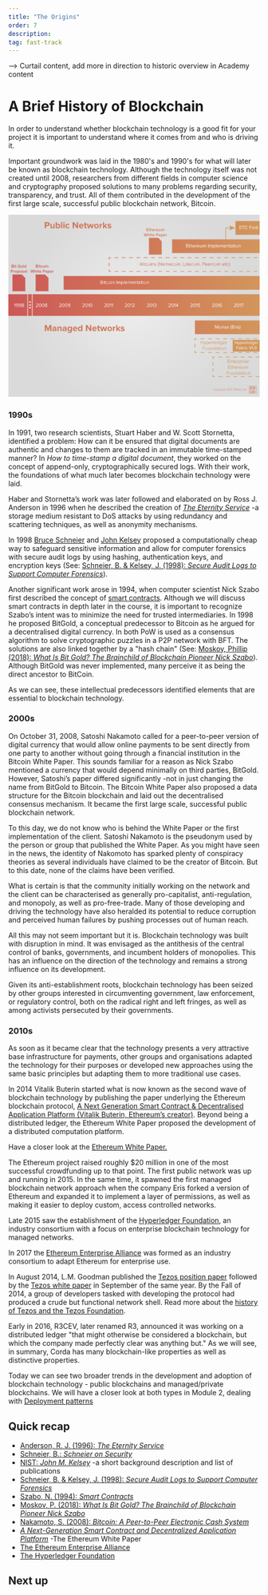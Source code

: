 ```yaml
---
title: "The Origins"
order: 7
description: 
tag: fast-track
---
```


--> Curtail content, add more in direction to historic overview in Academy content

# A Brief History of Blockchain

In order to understand whether blockchain technology is a good fit for your project it is important to understand where it comes from and who is driving it.

Important groundwork was laid in the 1980's and 1990's for what will later be known as blockchain technology. Although the technology itself was not created until 2008, researchers from different fields in computer science and cryptography proposed solutions to many problems regarding security, transparency, and trust. All of them contributed in the development of the first large scale, successful public blockchain network, Bitcoin.

![Blockchain Timeline](images/timeline.png)

### 1990s

In 1991, two research scientists, Stuart Haber and W. Scott Stornetta, identified a problem: How can it be ensured that digital documents are authentic and changes to them are tracked in an immutable time-stamped manner? In *How to time-stamp a digital document*, they worked on the concept of append-only, cryptographically secured logs. With their work, the foundations of what much later becomes blockchain technology were laid.

Haber and Stornetta’s work was later followed and elaborated on by Ross J. Anderson in 1996 when he described the creation of [*The Eternity Service*](https://www.cl.cam.ac.uk/~rja14/Papers/eternity.pdf) -a storage medium resistant to DoS attacks by using redundancy and scattering techniques, as well as anonymity mechanisms. 

In 1998 [Bruce Schneier](https://www.schneier.com/crypto-gram/) and [John Kelsey](https://www.nist.gov/people/john-m-kelsey) proposed a computationally cheap way to safeguard sensitive information and allow for computer forensics with secure audit logs by using hashing, authentication keys, and encryption keys (See: [Schneier, B. & Kelsey, J. (1998): *Secure Audit Logs to Support Computer Forensics*](https://www.schneier.com/academic/paperfiles/paper-auditlogs.pdf)).

Another significant work arose in 1994, when computer scientist Nick Szabo first described the concept of [smart contracts](http://www.fon.hum.uva.nl/rob/Courses/InformationInSpeech/CDROM/Literature/LOTwinterschool2006/szabo.best.vwh.net/smart.contracts.html). Although we will discuss smart contracts in depth later in the course, it is important to recognize Szabo’s intent was to minimize the need for trusted intermediaries. In 1998 he proposed BitGold, a conceptual predecessor to Bitcoin as he argued for a decentralised digital currency. In both PoW is used as a consensus algorithm to solve cryptographic puzzles in a P2P network with BFT. The solutions are also linked together by a "hash chain" (See: [Moskoy, Phillip (2018): *What Is Bit Gold? The Brainchild of Blockchain Pioneer Nick Szabo*](https://coincentral.com/what-is-bit-gold-the-brainchild-of-blockchain-pioneer-nick-szabo/)). Although BitGold was never implemented, many perceive it as being the direct ancestor to BitCoin.

As we can see, these intellectual predecessors identified elements that are essential to blockchain technology. 

### 2000s

On October 31, 2008, Satoshi Nakamoto called for a peer-to-peer version of digital currency that would allow online payments to be sent directly from one party to another without going through a financial institution in the Bitcoin White Paper. This sounds familiar for a reason as Nick Szabo mentioned a currency that would depend minimally on third parties, BitGold. However, Satoshi’s paper differed significantly -not in just changing the name from BitGold to Bitcoin. The Bitcoin White Paper also proposed a data structure for the Bitcoin blockchain and laid out the decentralised consensus mechanism. It became the first large scale, successful public blockchain network.

To this day, we do not know who is behind the White Paper or the first implementation of the client. Satoshi Nakamoto is the pseudonym used by the person or group that published the White Paper. As you might have seen in the news, the identity of Nakomoto has sparked plenty of conspiracy theories as several individuals have claimed to be the creator of Bitcoin. But to this date, none of the claims have been verified.

What is certain is that the community initially working on the network and the client can be characterised as generally pro-capitalist, anti-regulation, and monopoly, as well as pro-free-trade. Many of those developing and driving the technology have also heralded its potential to reduce corruption and perceived human failures by pushing processes out of human reach.

All this may not seem important but it is. Blockchain technology was built with disruption in mind. It was envisaged as the antithesis of the central control of banks, governments, and incumbent holders of monopolies. This has an influence on the direction of the technology and remains a strong influence on its development.

Given its anti-establishment roots, blockchain technology has been seized by other groups interested in circumventing government, law enforcement, or regulatory control, both on the radical right and left fringes, as well as among activists persecuted by their governments.

### 2010s

As soon as it became clear that the technology presents a very attractive base infrastructure for payments, other groups and organisations adapted the technology for their purposes or developed new approaches using the same basic principles but adapting them to more traditional use cases.

In 2014 Vitalik Buterin started what is now known as the second wave of blockchain technology by publishing the paper underlying the Ethereum blockchain protocol, [A Next Generation Smart Contract & Decentralised Application Platform (Vitalik Buterin, Ethereum’s creator)](https://github.com/ethereum/wiki/wiki/White-Paper). Beyond being a distributed ledger, the Ethereum White Paper proposed the development of a distributed computation platform.

<div class="b9-tip">
Have a closer look at the <a href="https://ethereum.org/whitepaper/">Ethereum White Paper.</a>
</div>

The Ethereum project raised roughly $20 million in one of the most successful crowdfunding up to that point. The first public network was up and running in 2015. In the same time, it spawned the first managed blockchain network approach when the company Eris forked a version of Ethereum and expanded it to implement a layer of permissions, as well as making it easier to deploy custom, access controlled networks.

Late 2015 saw the establishment of the [Hyperledger Foundation](https://www.hyperledger.org/), an industry consortium with a focus on enterprise blockchain technology for managed networks.

In 2017 the [Ethereum Enterprise Alliance](https://entethalliance.org/) was formed as an industry consortium to adapt Ethereum for enterprise use.

In August 2014, L.M. Goodman published the [Tezos position paper](https://tezos.com/static/position_paper-841a0a56b573afb28da16f6650152fb4.pdf) followed by the [Tezos white paper](https://tezos.com/static/white_paper-2dc8c02267a8fb86bd67a108199441bf.pdf) in September of the same year. By the Fall of 2014, a group of developers tasked with developing the protocol had produced a crude but functional network shell. Read more about the <a href="https://tezos.foundation/history">history of Tezos and the Tezos Foundation</a>.

Early in 2016, R3CEV, later renamed R3, announced it was working on a distributed ledger "that might otherwise be considered a blockchain, but which the company made perfectly clear was anything but." As we will see, in summary, Corda has many blockchain-like properties as well as distinctive properties.


Today we can see two broader trends in the development and adoption of blockchain technology - public blockchains and managed/private blockchains. We will have a closer look at both types in Module 2, dealing with [Deployment patterns](https://git.b9lab.com/course-content/bfp-fundamentals/blob/master/2-deployment-patterns/1-introduction.md)

## Quick recap

<div class="b9-reading">
<ul>
	<li><a href="https://www.cl.cam.ac.uk/~rja14/Papers/eternity.pdf">Anderson, R. J. (1996): <i>The Eternity Service</i></a></li>
	<li><a href="https://www.schneier.com/crypto-gram/">Schneier, B.: <i>Schneier on Security</i></a></li>
	<li><a href="https://www.nist.gov/people/john-m-kelsey">NIST: <i>John M. Kelsey</i></a> -a short background description and list of publications</li>
	<li><a href="https://mikemabey.com/cse469s19/papers/04_Secure_Audit_Logs.pdf"> Schneier, B. &amp; Kelsey, J. (1998): <i>Secure Audit Logs to Support Computer Forensics</i></a></li>
	<li><a href="http://www.fon.hum.uva.nl/rob/Courses/InformationInSpeech/CDROM/Literature/LOTwinterschool2006/szabo.best.vwh.net/smart.contracts.html">Szabo, N. (1994): <i>Smart Contracts</i></a></li>
	<li><a href="https://coincentral.com/what-is-bit-gold-the-brainchild-of-blockchain-pioneer-nick-szabo/">Moskov, P. (2018): <i>What Is Bit Gold? The Brainchild of Blockchain Pioneer Nick Szabo</i></a></li>
	<li><a href="https://bitcoin.org/bitcoin.pdf">Nakamoto, S. (2008): <i>Bitcoin: A Peer-to-Peer Electronic Cash System</i></a></li>
	<li><a href="https://ethereum.org/whitepaper/"><i>A Next-Generation Smart Contract and Decentralized Application Platform</i></a> -The Ethereum White Paper</li>
	<li><a href="https://entethalliance.org/">The Ethereum Enterprise Alliance</a></li>
	<li><a href="https://www.hyperledger.org/">The Hyperledger Foundation</a></li>
</ul>
</div>


## Next up

